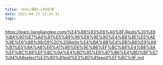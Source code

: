 ```yaml
---
title: redis源码-LRU实现
date: 2021-04-15 13:24:31
tags:
---
```


https://learn.lianglianglee.com/%E4%B8%93%E6%A0%8F/Redis%20%E6%BA%90%E7%A0%81%E5%89%96%E6%9E%90%E4%B8%8E%E5%AE%9E%E6%88%98/09%20%20Redis%E4%BA%8B%E4%BB%B6%E9%A9%B1%E5%8A%A8%E6%A1%86%E6%9E%B6%EF%BC%88%E4%B8%8A%EF%BC%89%EF%BC%9A%E4%BD%95%E6%97%B6%E4%BD%BF%E7%94%A8select%E3%80%81poll%E3%80%81epoll%EF%BC%9F.md